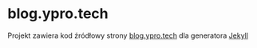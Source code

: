 # blog.ypro.tech

Projekt zawiera kod źródłowy strony [blog.ypro.tech](https://blog.ypro.tech) dla generatora [Jekyll](https://jekyllrb.com/)